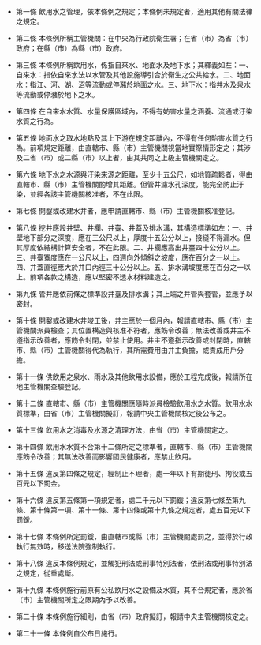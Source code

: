 * 第一條 飲用水之管理，依本條例之規定；本條例未規定者，適用其他有關法律之規定。

* 第二條 本條例所稱主管機關：在中央為行政院衛生署；在省（市）為省（市）政府；在縣（市）為縣（市）政府。

* 第三條 本條例所稱飲用水，係指自來水、地面水及地下水；其釋義如左：一、自來水：指依自來水法以水管及其他設施導引合於衛生之公共給水。二、地面水：指江、河、湖、沼等流動或停瀦於地面之水。三、地下水：指井水及泉水等流動或停瀦於地下之水。

* 第四條 在自來水水質、水量保護區域內，不得有妨害水量之涵養、流通或汙染水質之行為。

* 第五條 地面水之取水地點及其上下游在規定距離內，不得有任何貽害水質之行為。前項規定距離，由直轄市、縣（市）主管機關視當地實際情形定之；其涉及二省（市）或二縣（市）以上者，由其共同之上級主管機關定之。

* 第六條 地下水之水源與汙染來源之距離，至少十五公尺，如地質疏鬆者，得由直轄市、縣（市）主管機關酌增其距離。但管井濾水孔深度，能完全防止汙染，並經各該主管機關核准者，不在此限。

* 第七條 開鑿或改建水井者，應申請直轄市、縣（市）主管機關核准登記。

* 第八條 挖井應設井壁、井欄、井臺、井蓋及排水溝，其構造標準如左：一、井壁地下部分之深度，應在三公尺以上，厚度十五公分以上，接縫不得漏水。但其厚度依結構計算安全者，不在此限。二、井欄應高出井臺四十公分以上。三、井臺寬度應在一公尺以上，四週向外傾斜之坡度，應在百分之一以上。四、井蓋直徑應大於井口內徑三十公分以上。五、排水溝坡度應在百分之一以上。前項各款之構造，應以堅密不透水材料建造之。

* 第九條 管井應依前條之標準設井臺及排水溝；其上端之井管與套管，並應予以密封。

* 第十條 開鑿或改建水井竣工後，井主應於一個月內，報請直轄市、縣（市）主管機關派員檢查；其位置構造與核准不符者，應飭令改善；無法改善或井主不遵指示改善者，應飭令封閉，並禁止使用。井主不遵指示改善或封閉時，直轄市、縣（市）主管機關得代為執行，其所需費用由井主負擔，或責成用戶分擔。

* 第十一條 供飲用之泉水、雨水及其他飲用水設備，應於工程完成後，報請所在地主管機關查驗登記。

* 第十二條 直轄市、縣（市）主管機關應隨時派員檢驗飲用水之水質。飲用水水質標準，由省（市）主管機關擬訂，報請中央主管機關核定後公布之。

* 第十三條 飲用水之消毒及水源之清理方法，由省（市）主管機關定之。

* 第十四條 飲用水水質不合第十二條所定之標準者，直轄市、縣（市）主管機關應飭令改善；其無法改善而影響國民健康者，應禁止飲用。

* 第十五條 違反第四條之規定，經制止不理者，處一年以下有期徒刑、拘役或五百元以下罰金。

* 第十六條 違反第五條第一項規定者，處二千元以下罰鍰；違反第七條至第九條、第十條第一項、第十一條、第十四條或第十九條之規定者，處五百元以下罰鍰。

* 第十七條 本條例所定罰鍰，由直轄市或縣（市）主管機關處罰之，並得於行政執行無效時，移送法院強制執行。

* 第十八條 違反本條例規定，並觸犯刑法或刑事特別法者，依刑法或刑事特別法之規定，從重處斷。

* 第十九條 本條例施行前原有公私飲用水之設備及水質，其不合規定者，應於省（市）主管機關所定之限期內予以改善。

* 第二十條 本條例施行細則，由省（市）政府擬訂，報請中央主管機關核定之。

* 第二十一條 本條例自公布日施行。


